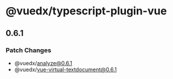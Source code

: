 # @vuedx/typescript-plugin-vue

## 0.6.1
### Patch Changes

  - @vuedx/analyze@0.6.1
  - @vuedx/vue-virtual-textdocument@0.6.1
